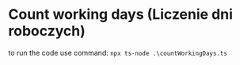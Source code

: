 # Count working days (Liczenie dni roboczych)

to run the code use command: ```npx ts-node .\countWorkingDays.ts```